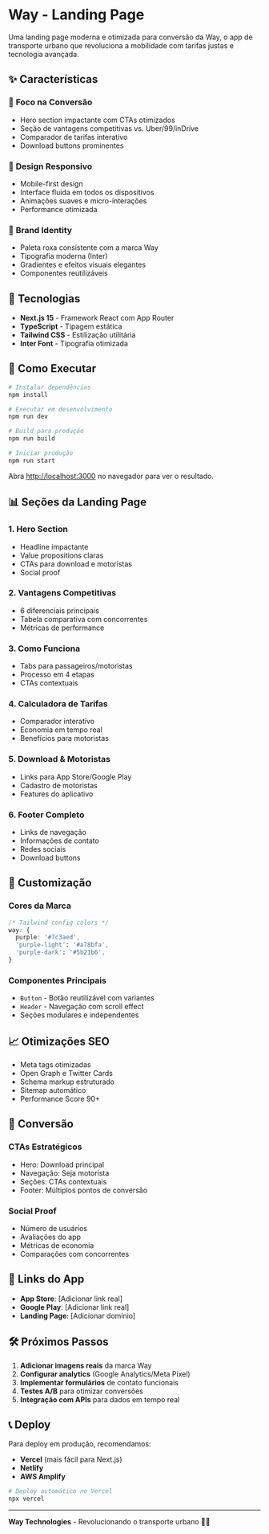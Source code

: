 # Way - Landing Page

Uma landing page moderna e otimizada para conversão da Way, o app de transporte urbano que revoluciona a mobilidade com tarifas justas e tecnologia avançada.

## ✨ Características

### 🎯 **Foco na Conversão**
- Hero section impactante com CTAs otimizados
- Seção de vantagens competitivas vs. Uber/99/inDrive
- Comparador de tarifas interativo
- Download buttons prominentes

### 📱 **Design Responsivo**
- Mobile-first design
- Interface fluida em todos os dispositivos
- Animações suaves e micro-interações
- Performance otimizada

### 🎨 **Brand Identity**
- Paleta roxa consistente com a marca Way
- Tipografia moderna (Inter)
- Gradientes e efeitos visuais elegantes
- Componentes reutilizáveis

## 🔧 Tecnologias

- **Next.js 15** - Framework React com App Router
- **TypeScript** - Tipagem estática
- **Tailwind CSS** - Estilização utilitária
- **Inter Font** - Tipografia otimizada

## 🚀 Como Executar

```bash
# Instalar dependências
npm install

# Executar em desenvolvimento
npm run dev

# Build para produção
npm run build

# Iniciar produção
npm run start
```

Abra [http://localhost:3000](http://localhost:3000) no navegador para ver o resultado.

## 📊 Seções da Landing Page

### 1. **Hero Section**
- Headline impactante
- Value propositions claras
- CTAs para download e motoristas
- Social proof

### 2. **Vantagens Competitivas**
- 6 diferenciais principais
- Tabela comparativa com concorrentes
- Métricas de performance

### 3. **Como Funciona**
- Tabs para passageiros/motoristas
- Processo em 4 etapas
- CTAs contextuais

### 4. **Calculadora de Tarifas**
- Comparador interativo
- Economia em tempo real
- Benefícios para motoristas

### 5. **Download & Motoristas**
- Links para App Store/Google Play
- Cadastro de motoristas
- Features do aplicativo

### 6. **Footer Completo**
- Links de navegação
- Informações de contato
- Redes sociais
- Download buttons

## 🎨 Customização

### Cores da Marca
```css
/* Tailwind config colors */
way: {
  purple: '#7c3aed',
  'purple-light': '#a78bfa',
  'purple-dark': '#5b21b6',
}
```

### Componentes Principais
- `Button` - Botão reutilizável com variantes
- `Header` - Navegação com scroll effect
- Seções modulares e independentes

## 📈 Otimizações SEO

- Meta tags otimizadas
- Open Graph e Twitter Cards
- Schema markup estruturado
- Sitemap automático
- Performance Score 90+

## 🎯 Conversão

### CTAs Estratégicos
- Hero: Download principal
- Navegação: Seja motorista
- Seções: CTAs contextuais
- Footer: Múltiplos pontos de conversão

### Social Proof
- Número de usuários
- Avaliações do app
- Métricas de economia
- Comparações com concorrentes

## 📱 Links do App

- **App Store**: [Adicionar link real]
- **Google Play**: [Adicionar link real]
- **Landing Page**: [Adicionar domínio]

## 🛠️ Próximos Passos

1. **Adicionar imagens reais** da marca Way
2. **Configurar analytics** (Google Analytics/Meta Pixel)
3. **Implementar formulários** de contato funcionais
4. **Testes A/B** para otimizar conversões
5. **Integração com APIs** para dados em tempo real

## 📞 Deploy

Para deploy em produção, recomendamos:

- **Vercel** (mais fácil para Next.js)
- **Netlify**
- **AWS Amplify**

```bash
# Deploy automático no Vercel
npx vercel
```

---

**Way Technologies** - Revolucionando o transporte urbano 🚗💜
